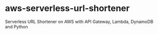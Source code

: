 # aws-serverless-url-shortener
Serverless URL Shortener on AWS with API Gateway, Lambda, DynamoDB and Python
